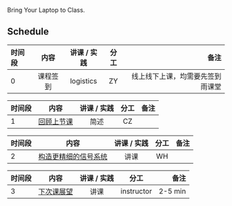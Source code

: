 
Bring Your Laptop to Class. 

## Schedule

|时间段   |  内容    | 讲课 / 实践     |  分工  |  备注       |
| :---    |   :----:    |   :----:    |    :----:    | ---: |
|   0     |  课程签到    |  logistics   |     ZY     |   线上线下上课，均需要先签到雨课堂     |



|时间段     |  内容    | 讲课 / 实践     |  分工  |备注       |
| :---     |   :----:   |   :----:    |    :----:    | ---: |
|    1     | [回顾上节课](../WW6/WW6-Plan.md)   |  简述 | CZ |        |



|时间段     |  内容    | 讲课 / 实践     |  分工  |备注       |
| :---     |   :----:    |   :----:    |    :----:    |       ---: |
|    2     | [构造更精细的信号系统](WW7-Quant.md) | 讲课   |   WH    |             |
 
 

|时间段     |  内容    | 讲课 / 实践     |  分工  |备注       |
| :---     |   :----:    |   :----:    |    :----:    |       ---: |
|    3     | [下次课展望](../WW8/WW8-Plan.md)     |  讲课   |  instructor  |   2-5 min   |
